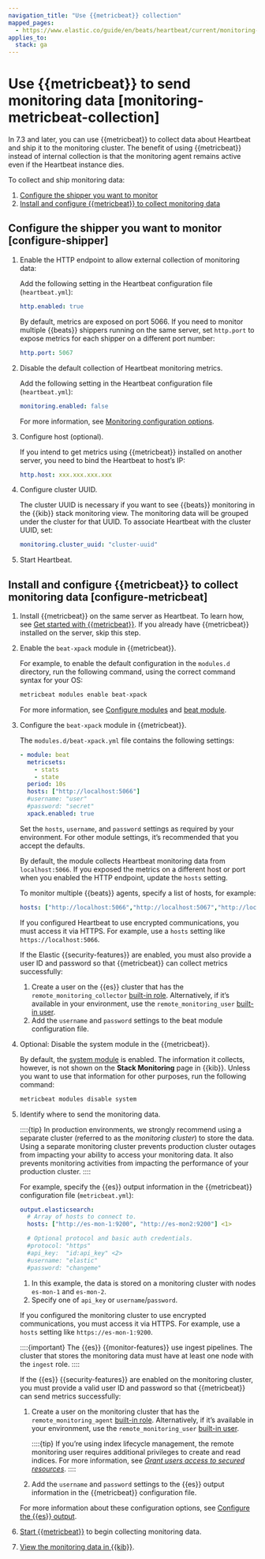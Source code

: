 ```yaml
---
navigation_title: "Use {{metricbeat}} collection"
mapped_pages:
  - https://www.elastic.co/guide/en/beats/heartbeat/current/monitoring-metricbeat-collection.html
applies_to:
  stack: ga
---
```


# Use {{metricbeat}} to send monitoring data [monitoring-metricbeat-collection]


In 7.3 and later, you can use {{metricbeat}} to collect data about Heartbeat and ship it to the monitoring cluster. The benefit of using {{metricbeat}} instead of internal collection is that the monitoring agent remains active even if the Heartbeat instance dies.

To collect and ship monitoring data:

1. [Configure the shipper you want to monitor](#configure-shipper)
2. [Install and configure {{metricbeat}} to collect monitoring data](#configure-metricbeat)


## Configure the shipper you want to monitor [configure-shipper]

1. Enable the HTTP endpoint to allow external collection of monitoring data:

    Add the following setting in the Heartbeat configuration file (`heartbeat.yml`):

    ```yaml
    http.enabled: true
    ```

    By default, metrics are exposed on port 5066. If you need to monitor multiple {{beats}} shippers running on the same server, set `http.port` to expose metrics for each shipper on a different port number:

    ```yaml
    http.port: 5067
    ```

2. Disable the default collection of Heartbeat monitoring metrics.<br>

    Add the following setting in the Heartbeat configuration file (`heartbeat.yml`):

    ```yaml
    monitoring.enabled: false
    ```

    For more information, see [Monitoring configuration options](/reference/heartbeat/configuration-monitor.md).

3. Configure host (optional).<br>

    If you intend to get metrics using {{metricbeat}} installed on another server, you need to bind the Heartbeat to host’s IP:

    ```yaml
    http.host: xxx.xxx.xxx.xxx
    ```

4. Configure cluster UUID.<br>

    The cluster UUID is necessary if you want to see {{beats}} monitoring in the {{kib}} stack monitoring view. The monitoring data will be grouped under the cluster for that UUID. To associate Heartbeat with the cluster UUID, set:

    ```yaml
    monitoring.cluster_uuid: "cluster-uuid"
    ```

5. Start Heartbeat.


## Install and configure {{metricbeat}} to collect monitoring data [configure-metricbeat]

1. Install {{metricbeat}} on the same server as Heartbeat. To learn how, see [Get started with {{metricbeat}}](/reference/metricbeat/metricbeat-installation-configuration.md). If you already have {{metricbeat}} installed on the server, skip this step.
2. Enable the `beat-xpack` module in {{metricbeat}}.<br>

    For example, to enable the default configuration in the `modules.d` directory, run the following command, using the correct command syntax for your OS:

    ```sh
    metricbeat modules enable beat-xpack
    ```

    For more information, see [Configure modules](/reference/metricbeat/configuration-metricbeat.md) and [beat module](/reference/metricbeat/metricbeat-module-beat.md).

3. Configure the `beat-xpack` module in {{metricbeat}}.<br>

    The `modules.d/beat-xpack.yml` file contains the following settings:

    ```yaml
    - module: beat
      metricsets:
        - stats
        - state
      period: 10s
      hosts: ["http://localhost:5066"]
      #username: "user"
      #password: "secret"
      xpack.enabled: true
    ```

    Set the `hosts`, `username`, and `password` settings as required by your environment. For other module settings, it’s recommended that you accept the defaults.

    By default, the module collects Heartbeat monitoring data from `localhost:5066`. If you exposed the metrics on a different host or port when you enabled the HTTP endpoint, update the `hosts` setting.

    To monitor multiple {{beats}} agents, specify a list of hosts, for example:

    ```yaml
    hosts: ["http://localhost:5066","http://localhost:5067","http://localhost:5068"]
    ```

    If you configured Heartbeat to use encrypted communications, you must access it via HTTPS. For example, use a `hosts` setting like `https://localhost:5066`.

    If the Elastic {{security-features}} are enabled, you must also provide a user ID and password so that {{metricbeat}} can collect metrics successfully:

    1. Create a user on the {{es}} cluster that has the `remote_monitoring_collector` [built-in role](elasticsearch://reference/elasticsearch/roles.md). Alternatively, if it’s available in your environment, use the `remote_monitoring_user` [built-in user](docs-content://deploy-manage/users-roles/cluster-or-deployment-auth/built-in-users.md).
    2. Add the `username` and `password` settings to the beat module configuration file.

4. Optional: Disable the system module in the {{metricbeat}}.

    By default, the [system module](/reference/metricbeat/metricbeat-module-system.md) is enabled. The information it collects, however, is not shown on the **Stack Monitoring** page in {{kib}}. Unless you want to use that information for other purposes, run the following command:

    ```sh
    metricbeat modules disable system
    ```

5. Identify where to send the monitoring data.<br>

    ::::{tip}
    In production environments, we strongly recommend using a separate cluster (referred to as the *monitoring cluster*) to store the data. Using a separate monitoring cluster prevents production cluster outages from impacting your ability to access your monitoring data. It also prevents monitoring activities from impacting the performance of your production cluster.
    ::::


    For example, specify the {{es}} output information in the {{metricbeat}} configuration file (`metricbeat.yml`):

    ```yaml
    output.elasticsearch:
      # Array of hosts to connect to.
      hosts: ["http://es-mon-1:9200", "http://es-mon2:9200"] <1>

      # Optional protocol and basic auth credentials.
      #protocol: "https"
      #api_key:  "id:api_key" <2>
      #username: "elastic"
      #password: "changeme"
    ```

    1. In this example, the data is stored on a monitoring cluster with nodes `es-mon-1` and `es-mon-2`.
    2. Specify one of `api_key` or `username`/`password`.


    If you configured the monitoring cluster to use encrypted communications, you must access it via HTTPS. For example, use a `hosts` setting like `https://es-mon-1:9200`.

    ::::{important}
    The {{es}} {{monitor-features}} use ingest pipelines. The cluster that stores the monitoring data must have at least one node with the `ingest` role.
    ::::


    If the {{es}} {{security-features}} are enabled on the monitoring cluster, you must provide a valid user ID and password so that {{metricbeat}} can send metrics successfully:

    1. Create a user on the monitoring cluster that has the `remote_monitoring_agent` [built-in role](elasticsearch://reference/elasticsearch/roles.md). Alternatively, if it’s available in your environment, use the `remote_monitoring_user` [built-in user](docs-content://deploy-manage/users-roles/cluster-or-deployment-auth/built-in-users.md).

        ::::{tip}
        If you’re using index lifecycle management, the remote monitoring user requires additional privileges to create and read indices. For more information, see [*Grant users access to secured resources*](/reference/heartbeat/feature-roles.md).
        ::::

    2. Add the `username` and `password` settings to the {{es}} output information in the {{metricbeat}} configuration file.

    For more information about these configuration options, see [Configure the {{es}} output](/reference/metricbeat/elasticsearch-output.md).

6. [Start {{metricbeat}}](/reference/metricbeat/metricbeat-starting.md) to begin collecting monitoring data.
7. [View the monitoring data in {{kib}}](docs-content://deploy-manage/monitor/stack-monitoring/kibana-monitoring-data.md).


